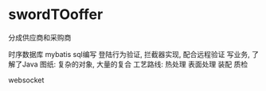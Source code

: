 # swordTOoffer


分成供应商和采购商
	

时序数据库 
mybatis sql编写
登陆行为验证, 拦截器实现, 配合远程验证
写业务, 了解了Java
图纸: 复杂的对象, 大量的复合
	工艺路线: 热处理 表面处理 装配 质检


websocket
